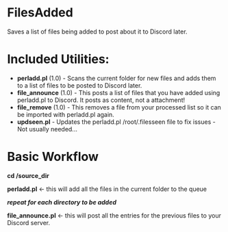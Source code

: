 # FilesAdded
Saves a list of files being added to post about it to Discord later.

Included Utilities:
==
- **perladd.pl** (1.0) - Scans the current folder for new files and adds them to a list of files to be posted to Discord later.
- **file_announce** (1.0) - This posts a list of files that you have added using perladd.pl to Discord. It posts as content, not a attachment!
- **file_remove** (1.0) - This removes a file from your processed list so it can be imported with perladd.pl again.
- **updseen.pl** - Updates the perladd.pl /root/.filesseen file to fix issues - Not usually needed...

Basic Workflow
==
**cd /source_dir**

**perladd.pl**    <- this will add all the files in the current folder to the queue

**_repeat for each directory to be added_**

**file_announce.pl**   <- this will post all the entries for the previous files to your Discord server.

